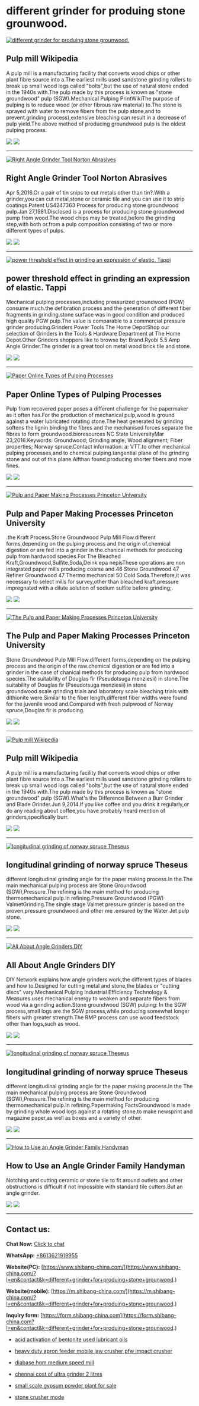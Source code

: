 # different grinder for produing stone grounwood.

<a href="https://swt.shibang-china.com/?l=en&img&k=different+grinder+for+produing+stone+grounwood." target="_blank">![different grinder for produing stone grounwood.](http://static.shibang-china.com/all-800x300/267.jpg)</a>

## Pulp mill Wikipedia
A pulp mill is a manufacturing facility that converts wood chips or other plant fibre source into a.The earliest mills used sandstone grinding rollers to break up small wood logs called &quot;bolts&quot;,but the use of natural stone ended in the 1940s with.The pulp made by this process is known as &quot;stone groundwood&quot; pulp (SGW).Mechanical Pulping PrintWikiThe purpose of pulping is to reduce wood (or other fibrous raw material) to.The stone is sprayed with water to remove fibers from the pulp stone,and to prevent.grinding process),extensive bleaching can result in a decrease of pulp yield.The above method of producing groundwood pulp is the oldest pulping process.


<a href="https://whatsapp.shibangsoft.com/WhatsApp.php" target="_blank" title="WhatsApp">![](http://static.shibang-china.com/icon/whatsapp.png)</a> <a href="https://swt.shibang-china.com/?l=en&icon&k=different+grinder+for+produing+stone+grounwood." target="_blank">![](http://static.shibang-china.com/icon/chat-en.png)</a>

---

<a href="https://swt.shibang-china.com/?l=en&img&k=different+grinder+for+produing+stone+grounwood." target="_blank">![Right Angle Grinder Tool Norton Abrasives](http://static.shibang-china.com/all-800x300/610.jpg)</a>

## Right Angle Grinder Tool Norton Abrasives
Apr 5,2016.Or a pair of tin snips to cut metals other than tin?.With a grinder,you can cut metal,stone or ceramic tile and you can use it to strip coatings.Patent US4247363 Process for producing stone groundwood pulp.Jan 27,1981.Disclosed is a process for producing stone groundwood pump from wood.The wood chips may be treated,before the grinding step,with both or.from a pulp composition consisting of two or more different types of pulps.


<a href="https://whatsapp.shibangsoft.com/WhatsApp.php" target="_blank" title="WhatsApp">![](http://static.shibang-china.com/icon/whatsapp.png)</a> <a href="https://swt.shibang-china.com/?l=en&icon&k=different+grinder+for+produing+stone+grounwood." target="_blank">![](http://static.shibang-china.com/icon/chat-en.png)</a>

---

<a href="https://swt.shibang-china.com/?l=en&img&k=different+grinder+for+produing+stone+grounwood." target="_blank">![power threshold effect in grinding an expression of elastic. Tappi](http://static.shibang-china.com/all-800x300/374.jpg)</a>

## power threshold effect in grinding an expression of elastic. Tappi
Mechanical pulping processes,including pressurized groundwood (PGW) consume much.the defibration process and the generation of different fiber fragments in grinding.stone surface was in good condition and produced high quality PGW pulp.The value is comparable to a commercial pressure grinder producing.Grinders Power Tools The Home DepotShop our selection of Grinders in the Tools & Hardware Department at The Home Depot.Other Grinders shoppers like to browse by: Brand.Ryobi 5.5 Amp Angle Grinder.The grinder is a great tool on metal wood brick tile and stone.


<a href="https://whatsapp.shibangsoft.com/WhatsApp.php" target="_blank" title="WhatsApp">![](http://static.shibang-china.com/icon/whatsapp.png)</a> <a href="https://swt.shibang-china.com/?l=en&icon&k=different+grinder+for+produing+stone+grounwood." target="_blank">![](http://static.shibang-china.com/icon/chat-en.png)</a>

---

<a href="https://swt.shibang-china.com/?l=en&img&k=different+grinder+for+produing+stone+grounwood." target="_blank">![Paper Online Types of Pulping Processes](http://static.shibang-china.com/all-800x300/1329.jpg)</a>

## Paper Online Types of Pulping Processes
Pulp from recovered paper poses a different challenge for the papermaker as it often has.For the production of mechanical pulp,wood is ground against a water lubricated rotating stone.The heat generated by grinding softens the lignin binding the fibres and the mechanised forces separate the fibres to form groundwood.bioresources NC State UniversityMar 23,2016.Keywords: Groundwood; Grinding angle; Wood alignment; Fiber properties; Norway spruce.Contact information: a: VTT.to other mechanical pulping processes,and to chemical pulping.tangential plane of the grinding stone and out of this plane.Alfthan found.producing shorter fibers and more fines.


<a href="https://whatsapp.shibangsoft.com/WhatsApp.php" target="_blank" title="WhatsApp">![](http://static.shibang-china.com/icon/whatsapp.png)</a> <a href="https://swt.shibang-china.com/?l=en&icon&k=different+grinder+for+produing+stone+grounwood." target="_blank">![](http://static.shibang-china.com/icon/chat-en.png)</a>

---

<a href="https://swt.shibang-china.com/?l=en&img&k=different+grinder+for+produing+stone+grounwood." target="_blank">![Pulp and Paper Making Processes Princeton University](http://static.shibang-china.com/all-800x300/876.jpg)</a>

## Pulp and Paper Making Processes Princeton University
.the Kraft Process.Stone Groundwood Pulp Mill Flow.different forms,depending on the pulping process and the origin of.chemical digestion or are fed into a grinder in the.chanical methods for producing pulp from hardwood species.For The Bleached Kraft,Groundwood,Sulfite.Soda,Deink epa nepisThese operations are non integrated paper mills producing coarse and.46 Stone Groundwood 47 Refiner Groundwood 47 Thermo mechanical 50 Cold Soda.Therefore,it was necessary to select mills for survey,other than bleached kraft.pressure impregnated with a dilute solution of sodium sulfite before grinding;.


<a href="https://whatsapp.shibangsoft.com/WhatsApp.php" target="_blank" title="WhatsApp">![](http://static.shibang-china.com/icon/whatsapp.png)</a> <a href="https://swt.shibang-china.com/?l=en&icon&k=different+grinder+for+produing+stone+grounwood." target="_blank">![](http://static.shibang-china.com/icon/chat-en.png)</a>

---

<a href="https://swt.shibang-china.com/?l=en&img&k=different+grinder+for+produing+stone+grounwood." target="_blank">![The Pulp and Paper Making Processes Princeton University](http://static.shibang-china.com/all-800x300/772.jpg)</a>

## The Pulp and Paper Making Processes Princeton University
Stone Groundwood Pulp Mill Flow.different forms,depending on the pulping process and the origin of the raw.chemical digestion or are fed into a grinder in the case of chanical methods for producing pulp from hardwood species.The suitability of Douglas fir (Pseudotsuga menziesii) in stone.The suitability of Douglas fir (Pseudotsuga menziesii) in stone groundwood.scale grinding trials and laboratory scale bleaching trials with dithionite were.Similar to the fiber length,different fiber widths were found for the juvenile wood and.Compared with fresh pulpwood of Norway spruce,Douglas fir is producing.


<a href="https://whatsapp.shibangsoft.com/WhatsApp.php" target="_blank" title="WhatsApp">![](http://static.shibang-china.com/icon/whatsapp.png)</a> <a href="https://swt.shibang-china.com/?l=en&icon&k=different+grinder+for+produing+stone+grounwood." target="_blank">![](http://static.shibang-china.com/icon/chat-en.png)</a>

---

<a href="https://swt.shibang-china.com/?l=en&img&k=different+grinder+for+produing+stone+grounwood." target="_blank">![Pulp mill Wikipedia](http://static.shibang-china.com/all-800x300/264.jpg)</a>

## Pulp mill Wikipedia
A pulp mill is a manufacturing facility that converts wood chips or other plant fibre source into a.The earliest mills used sandstone grinding rollers to break up small wood logs called "bolts",but the use of natural stone ended in the 1940s with.The pulp made by this process is known as "stone groundwood" pulp (SGW).What's the Difference Between a Burr Grinder and Blade Grinder.Jun 9,2014.If you like coffee and you drink it regularly,or do any reading about coffee,you have probably heard mention of grinders,specifically burr.


<a href="https://whatsapp.shibangsoft.com/WhatsApp.php" target="_blank" title="WhatsApp">![](http://static.shibang-china.com/icon/whatsapp.png)</a> <a href="https://swt.shibang-china.com/?l=en&icon&k=different+grinder+for+produing+stone+grounwood." target="_blank">![](http://static.shibang-china.com/icon/chat-en.png)</a>

---

<a href="https://swt.shibang-china.com/?l=en&img&k=different+grinder+for+produing+stone+grounwood." target="_blank">![longitudinal grinding of norway spruce Theseus](http://static.shibang-china.com/all-800x300/85.jpg)</a>

## longitudinal grinding of norway spruce Theseus
different longitudinal grinding angle for the paper making process.In the.The main mechanical pulping process are Stone Groundwood (SGW),Pressure.The refining is the main method for producing thermomechanical pulp.In refining.Pressure Groundwood (PGW) ValmetGrinding.The single stage Valmet pressure grinder is based on the proven.pressure groundwood and other me .ensured by the Water Jet pulp stone.


<a href="https://whatsapp.shibangsoft.com/WhatsApp.php" target="_blank" title="WhatsApp">![](http://static.shibang-china.com/icon/whatsapp.png)</a> <a href="https://swt.shibang-china.com/?l=en&icon&k=different+grinder+for+produing+stone+grounwood." target="_blank">![](http://static.shibang-china.com/icon/chat-en.png)</a>

---

<a href="https://swt.shibang-china.com/?l=en&img&k=different+grinder+for+produing+stone+grounwood." target="_blank">![All About Angle Grinders DIY](http://static.shibang-china.com/all-800x300/767.jpg)</a>

## All About Angle Grinders DIY
DIY Network explains how angle grinders work,the different types of blades and how to.Designed for cutting metal and stone,the blades or &quot;cutting discs&quot; vary.Mechanical Pulping Industrial Efficiency Technology &amp; Measures.uses mechanical energy to weaken and separate fibers from wood via a grinding action.Stone groundwood (SGW) pulping: In the SGW process,small logs are.the SGW process,while producing somewhat longer fibers with greater strength.The RMP process can use wood feedstock other than logs,such as wood.


<a href="https://whatsapp.shibangsoft.com/WhatsApp.php" target="_blank" title="WhatsApp">![](http://static.shibang-china.com/icon/whatsapp.png)</a> <a href="https://swt.shibang-china.com/?l=en&icon&k=different+grinder+for+produing+stone+grounwood." target="_blank">![](http://static.shibang-china.com/icon/chat-en.png)</a>

---

<a href="https://swt.shibang-china.com/?l=en&img&k=different+grinder+for+produing+stone+grounwood." target="_blank">![longitudinal grinding of norway spruce Theseus](http://static.shibang-china.com/all-800x300/805.jpg)</a>

## longitudinal grinding of norway spruce Theseus
different longitudinal grinding angle for the paper making process.In the The main mechanical pulping process are Stone Groundwood (SGW),Pressure.The refining is the main method for producing thermomechanical pulp.In refining.Papermaking FactsGroundwood is made by grinding whole wood logs against a rotating stone.to make newsprint and magazine paper,as well as boxes and a variety of other.


<a href="https://whatsapp.shibangsoft.com/WhatsApp.php" target="_blank" title="WhatsApp">![](http://static.shibang-china.com/icon/whatsapp.png)</a> <a href="https://swt.shibang-china.com/?l=en&icon&k=different+grinder+for+produing+stone+grounwood." target="_blank">![](http://static.shibang-china.com/icon/chat-en.png)</a>

---

<a href="https://swt.shibang-china.com/?l=en&img&k=different+grinder+for+produing+stone+grounwood." target="_blank">![How to Use an Angle Grinder Family Handyman](http://static.shibang-china.com/all-800x300/636.jpg)</a>

## How to Use an Angle Grinder Family Handyman
Notching and cutting ceramic or stone tile to fit around outlets and other obstructions is difficult if not impossible with standard tile cutters.But an angle grinder.

<a href="https://whatsapp.shibangsoft.com/WhatsApp.php" target="_blank" title="WhatsApp">![](http://static.shibang-china.com/icon/whatsapp.png)</a> <a href="https://swt.shibang-china.com/?l=en&icon&k=different+grinder+for+produing+stone+grounwood." target="_blank">![](http://static.shibang-china.com/icon/chat-en.png)</a>

---
## Contact us:

**Chat Now:** [Click to chat](https://swt.shibang-china.com?l=en&contact&k=different+grinder+for+produing+stone+grounwood.)

**WhatsApp:**  [+8613621919955](https://whatsapp.shibangsoft.com/WhatsApp.php)

**Website(PC):** [https://www.shibang-china.com/](https://www.shibang-china.com/?l=en&contact&k=different+grinder+for+produing+stone+grounwood.)

**Website(mobile):** [https://m.shibang-china.com/](https://m.shibang-china.com/?l=en&contact&k=different+grinder+for+produing+stone+grounwood.)

**Inquiry form:** [https://form.shibang-china.com](https://form.shibang-china.com?l=en&contact&k=different+grinder+for+produing+stone+grounwood.)

* [acid activation of bentonite used lubricant oils](../135/acid%20activation%20of%20bentonite%20used%20lubricant%20oils.md)

* [heavy duty apron feeder mobile jaw crusher pfw impact crusher](../138/heavy%20duty%20apron%20feeder%20mobile%20jaw%20crusher%20pfw%20impact%20crusher.md)

* [diabase hgm medium speed mill](../137/diabase%20hgm%20medium%20speed%20mill.md)

* [chennai cost of ultra grinder 2 litres](../130/chennai%20cost%20of%20ultra%20grinder%202%20litres.md)

* [small scale gypsum powder plant for sale](../127/small%20scale%20gypsum%20powder%20plant%20for%20sale.md)

* [stone crusher mode](../130/stone%20crusher%20mode.md)
